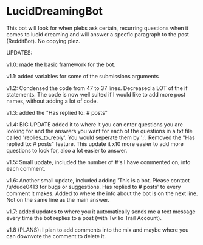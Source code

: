 # LucidDreamingBot
This bot will look for when plebs ask certain, recurring questions when it comes to lucid dreaming and will answer a specfic paragraph to the post (RedditBot).
No copying plez.

UPDATES:

v1.0: made the basic framework for the bot.

v1.1: added variables for some of the submissions arguments

v1.2: Condensed the code from 47 to 37 lines. Decreased a LOT of the if statements. The code is now well suited if I would like to add more post names, without adding a lot of code.

v1.3: added the "Has replied to: # posts"

v1.4: BIG UPDATE added it to where it you can enter questions you are looking for and the answers you want for each of the questions in a txt file called 'replies_to_reply'. You would seperate them by ';'. Removed the "Has replied to: # posts" feature. This update it x10 more easier to add more questions to look for, also a lot easier to answer. 

v1.5: Small update, included the number of #'s I have commented on, into each comment.

v1.6: Another small update, included adding 'This is a bot. Please contact /u/dude0413 for bugs or suggestions. Has replied to # posts' to every comment it makes. Added to where the info about the bot is on the next line. Not on the same line as the main answer. 

v1.7: added updates to where you it automatically sends me a text message every time the bot replies to a post (with Twilio Trail Account). 

v1.8 (PLANS): I plan to add comments into the mix and maybe where you can downvote the comment to delete it. 
